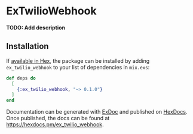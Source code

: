 # ExTwilioWebhook

**TODO: Add description**

## Installation

If [available in Hex](https://hex.pm/docs/publish), the package can be installed
by adding `ex_twilio_webhook` to your list of dependencies in `mix.exs`:

```elixir
def deps do
  [
    {:ex_twilio_webhook, "~> 0.1.0"}
  ]
end
```

Documentation can be generated with [ExDoc](https://github.com/elixir-lang/ex_doc)
and published on [HexDocs](https://hexdocs.pm). Once published, the docs can
be found at <https://hexdocs.pm/ex_twilio_webhook>.

